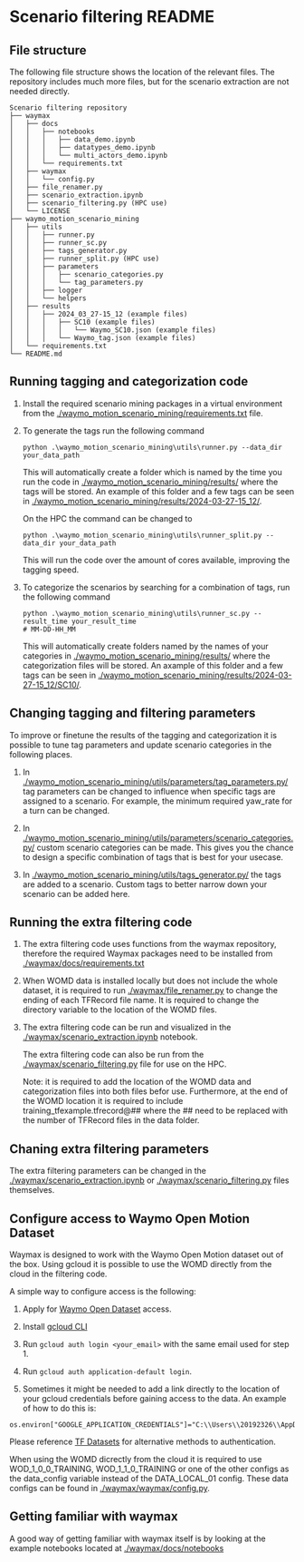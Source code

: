 # Scenario filtering README 

## File structure 
The following file structure shows the location of the relevant files. The repository includes much more files, but for the scenario extraction are not needed directly. 

```
Scenario filtering repository
├── waymax
│   ├── docs
│   │   ├── notebooks
│   │   │   ├── data_demo.ipynb
│   │   │   ├── datatypes_demo.ipynb
│   │   │   └── multi_actors_demo.ipynb
│   │   └── requirements.txt
│   ├── waymax
│   │   └── config.py
│   ├── file_renamer.py
│   ├── scenario_extraction.ipynb
│   ├── scenario_filtering.py (HPC use)
│   └── LICENSE
├── waymo_motion_scenario_mining
│   ├── utils
│   │   ├── runner.py
│   │   ├── runner_sc.py
│   │   ├── tags_generator.py
│   │   ├── runner_split.py (HPC use)
│   │   ├── parameters
│   │   │   ├── scenario_categories.py
│   │   │   └── tag_parameters.py
│   │   ├── logger
│   │   └── helpers
│   ├── results
│   │   ├── 2024_03_27-15_12 (example files)
│   │   │   ├── SC10 (example files)
│   │   │   │   └── Waymo_SC10.json (example files)
│   │   │   └── Waymo_tag.json (example files)
│   └── requirements.txt
└── README.md
```

## Running tagging and categorization code

1. Install the required scenario mining packages in a virtual environment from the [./waymo_motion_scenario_mining/requirements.txt](./waymo_motion_scenario_mining/requirements.txt) file.

2. To generate the tags run the following command

    ```shell
    python .\waymo_motion_scenario_mining\utils\runner.py --data_dir your_data_path
    ```

    This will automatically create a folder which is named by the time you run the code in [./waymo_motion_scenario_mining/results/](./waymo_motion_scenario_mining/results/) where the tags will be stored. An example of this folder and a few tags can be seen in [./waymo_motion_scenario_mining/results/2024-03-27-15_12/](./waymo_motion_scenario_mining/results/2024-03-27-15_12/).

    On the HPC the command can be changed to

    ```shell
    python .\waymo_motion_scenario_mining\utils\runner_split.py --data_dir your_data_path
    ```

    This will run the code over the amount of cores available, improving the tagging speed.
    

3. To categorize the scenarios by searching for a combination of tags, run the following command

   ```shell
   python .\waymo_motion_scenario_mining\utils\runner_sc.py --result_time your_result_time
   # MM-DD-HH_MM
   ```

   This will automatically create folders named by the names of your categories in [./waymo_motion_scenario_mining/results/](./waymo_motion_scenario_mining/results/) where the categorization files will be stored. An axample of this folder and a few tags can be seen in [./waymo_motion_scenario_mining/results/2024-03-27-15_12/SC10/](./waymo_motion_scenario_mining/results/2024-03-27-15_12/SC10/).

## Changing tagging and filtering parameters

To improve or finetune the results of the tagging and categorization it is possible to tune tag parameters and update scenario categories in the following places.

1. In [./waymo_motion_scenario_mining/utils/parameters/tag_parameters.py/](./waymo_motion_scenario_mining/utils/parameters/tag_parameters.py/) tag parameters can be changed to influence when specific tags are assigned to a scenario. For example, the minimum required yaw_rate for a turn can be changed. 

2. In [./waymo_motion_scenario_mining/utils/parameters/scenario_categories.py/](./waymo_motion_scenario_mining/utils/parameters/scenario_categories.py/) custom scenario categories can be made. This gives you the chance to design a specific combination of tags that is best for your usecase.

3. In [./waymo_motion_scenario_mining/utils/tags_generator.py/](./waymo_motion_scenario_mining/utils/tags_generator.py/) the tags are added to a scenario. Custom tags to better narrow down your scenario can be added here.

## Running the extra filtering code

1. The extra filtering code uses functions from the waymax repository, therefore the required Waymax packages need to be installed from [./waymax/docs/requirements.txt](./waymax/docs/requirements.txt)

2. When WOMD data is installed locally but does not include the whole dataset, it is required to run [./waymax/file_renamer.py](./waymax/file_renamer.py) to change the ending of each TFRecord file name. It is required to change the directory variable to the location of the WOMD files. 

3. The extra filtering code can be run and visualized in the [./waymax/scenario_extraction.ipynb](./waymax/scenario_extraction.ipynb) notebook.

    The extra filtering code can also be run from the [./waymax/scenario_filtering.py](./waymax/scenario_filtering.py) file for use on the HPC. 

    Note: it is required to add the location of the WOMD data and categorization files into both files befor use. Furthermore, at the end of the WOMD location it is required to include training_tfexample.tfrecord@## where the ## need to be replaced with the number of TFRecord files in the data folder.

## Chaning extra filtering parameters

The extra filtering parameters can be changed in the [./waymax/scenario_extraction.ipynb](./waymax/scenario_extraction.ipynb) or [./waymax/scenario_filtering.py](./waymax/scenario_filtering.py) files themselves.

## Configure access to Waymo Open Motion Dataset

Waymax is designed to work with the Waymo Open Motion dataset out of the box. Using gcloud it is possible to use the WOMD directly from the cloud in the filtering code.

A simple way to configure access is the following:

1.  Apply for [Waymo Open Dataset](https://waymo.com/open) access.

2.  Install [gcloud CLI](https://cloud.google.com/sdk/docs/install)

3.  Run `gcloud auth login <your_email>` with the same email used for step 1.

4.  Run `gcloud auth application-default login`.

5.  Sometimes it might be needed to add a link directly to the location of your gcloud credentials before gaining access to the data. An example of how to do this is:

```shell
os.environ["GOOGLE_APPLICATION_CREDENTIALS"]="C:\\Users\\20192326\\AppData\\Roaming\\gcloud\\application_default_credentials.json
```

Please reference
[TF Datasets](https://www.tensorflow.org/datasets/gcs#authentication) for
alternative methods to authentication.

When using the WOMD dicrectly from the cloud it is required to use WOD_1_0_0_TRAINING, WOD_1_1_0_TRAINING or one of the other configs as the data_config variable instead of the DATA_LOCAL_01 config. These data configs can be found in [./waymax/waymax/config.py](./waymax/waymax/config.py).

## Getting familiar with waymax
A good way of getting familiar with waymax itself is by looking at the example notebooks located at [./waymax/docs/notebooks](./waymax/docs/notebooks/)